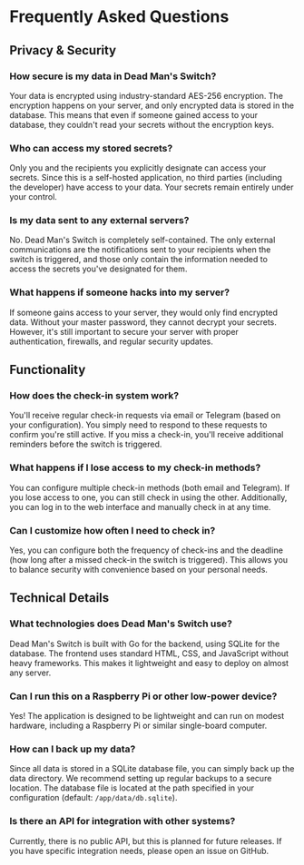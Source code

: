 # Frequently Asked Questions

## Privacy & Security

### How secure is my data in Dead Man's Switch?
Your data is encrypted using industry-standard AES-256 encryption. The encryption happens on your server, and only encrypted data is stored in the database. This means that even if someone gained access to your database, they couldn't read your secrets without the encryption keys.

### Who can access my stored secrets?
Only you and the recipients you explicitly designate can access your secrets. Since this is a self-hosted application, no third parties (including the developer) have access to your data. Your secrets remain entirely under your control.

### Is my data sent to any external servers?
No. Dead Man's Switch is completely self-contained. The only external communications are the notifications sent to your recipients when the switch is triggered, and those only contain the information needed to access the secrets you've designated for them.

### What happens if someone hacks into my server?
If someone gains access to your server, they would only find encrypted data. Without your master password, they cannot decrypt your secrets. However, it's still important to secure your server with proper authentication, firewalls, and regular security updates.

## Functionality

### How does the check-in system work?
You'll receive regular check-in requests via email or Telegram (based on your configuration). You simply need to respond to these requests to confirm you're still active. If you miss a check-in, you'll receive additional reminders before the switch is triggered.

### What happens if I lose access to my check-in methods?
You can configure multiple check-in methods (both email and Telegram). If you lose access to one, you can still check in using the other. Additionally, you can log in to the web interface and manually check in at any time.

### Can I customize how often I need to check in?
Yes, you can configure both the frequency of check-ins and the deadline (how long after a missed check-in the switch is triggered). This allows you to balance security with convenience based on your personal needs.

## Technical Details

### What technologies does Dead Man's Switch use?
Dead Man's Switch is built with Go for the backend, using SQLite for the database. The frontend uses standard HTML, CSS, and JavaScript without heavy frameworks. This makes it lightweight and easy to deploy on almost any server.

### Can I run this on a Raspberry Pi or other low-power device?
Yes! The application is designed to be lightweight and can run on modest hardware, including a Raspberry Pi or similar single-board computer.

### How can I back up my data?
Since all data is stored in a SQLite database file, you can simply back up the data directory. We recommend setting up regular backups to a secure location. The database file is located at the path specified in your configuration (default: `/app/data/db.sqlite`).

### Is there an API for integration with other systems?
Currently, there is no public API, but this is planned for future releases. If you have specific integration needs, please open an issue on GitHub.
